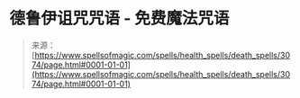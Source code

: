 <!--yml

分类：未分类

日期：2024年06月12日 18:36:50

-->

# 德鲁伊诅咒咒语 - 免费魔法咒语

> 来源：[https://www.spellsofmagic.com/spells/health_spells/death_spells/3074/page.html#0001-01-01](https://www.spellsofmagic.com/spells/health_spells/death_spells/3074/page.html#0001-01-01)
